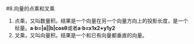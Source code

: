#8.向量的点乘和叉乘

1. 点乘，又叫数量积。结果是一个向量在另一个向量方向上的投影长度，是一个标量。**a·b=|a||b|cosθ**或者**a·b=x1x2+y1y2** 
2. 叉乘，又叫向量积。结果是一个和已有向量都垂直的向量。
